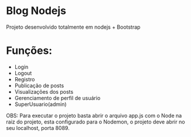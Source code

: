 # Blog Nodejs

Projeto desenvolvido totalmente em nodejs + Bootstrap

# Funções:

- Login
- Logout
- Registro
- Publicação de posts
- Visualizações dos posts
- Gerenciamento de perfil de usuário
- SuperUsuario(admin)

OBS: Para executar o projeto basta abrir o arquivo app.js com o Node na raiz do projeto, esta configurado para o Nodemon, o projeto deve abrir no seu localhost, porta 8089.
